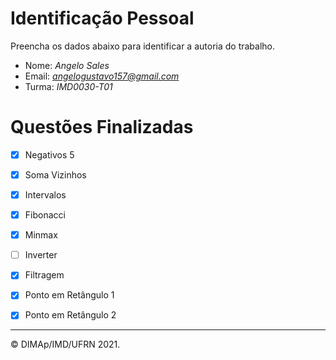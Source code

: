 # Identificação Pessoal

Preencha os dados abaixo para identificar a autoria do trabalho.

- Nome: *Angelo Sales*
- Email: *angelogustavo157@gmail.com*
- Turma: *IMD0030-T01*

# Questões Finalizadas

- [x] Negativos 5
- [x] Soma Vizinhos
- [x] Intervalos
- [x] Fibonacci
- [x] Minmax
- [ ] Inverter
- [x] Filtragem
- [X] Ponto em Retângulo 1
- [x] Ponto em Retângulo 2


--------
&copy; DIMAp/IMD/UFRN 2021.
